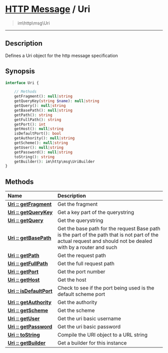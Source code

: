 # [HTTP Message](http.md) / Uri
 > im\http\msg\Uri
____

## Description
Defines a Uri object for the http message specification

## Synopsis
```php
interface Uri {

    // Methods
    getFragment(): null|string
    getQueryKey(string $name): null|string
    getQuery(): null|string
    getBasePath(): null|string
    getPath(): string
    getFullPath(): string
    getPort(): int
    getHost(): null|string
    isDefaultPort(): bool
    getAuthority(): null|string
    getScheme(): null|string
    getUser(): null|string
    getPassword(): null|string
    toString(): string
    getBuilder(): im\http\msg\UriBuilder
}
```

## Methods
| Name | Description |
| :--- | :---------- |
| [__Uri&nbsp;::&nbsp;getFragment__](http-Uri-getFragment.md) | Get the fragment |
| [__Uri&nbsp;::&nbsp;getQueryKey__](http-Uri-getQueryKey.md) | Get a key part of the querystring |
| [__Uri&nbsp;::&nbsp;getQuery__](http-Uri-getQuery.md) | Get the querystring |
| [__Uri&nbsp;::&nbsp;getBasePath__](http-Uri-getBasePath.md) | Get the base path for the request  Base path is the part of the path that is not part of the actual request and should not be dealed with by a router and such |
| [__Uri&nbsp;::&nbsp;getPath__](http-Uri-getPath.md) | Get the request path |
| [__Uri&nbsp;::&nbsp;getFullPath__](http-Uri-getFullPath.md) | Get the full request path |
| [__Uri&nbsp;::&nbsp;getPort__](http-Uri-getPort.md) | Get the port number |
| [__Uri&nbsp;::&nbsp;getHost__](http-Uri-getHost.md) | Get the host |
| [__Uri&nbsp;::&nbsp;isDefaultPort__](http-Uri-isDefaultPort.md) | Check to see if the port being used is the default scheme port |
| [__Uri&nbsp;::&nbsp;getAuthority__](http-Uri-getAuthority.md) | Get the authority |
| [__Uri&nbsp;::&nbsp;getScheme__](http-Uri-getScheme.md) | Get the scheme |
| [__Uri&nbsp;::&nbsp;getUser__](http-Uri-getUser.md) | Get the uri basic username |
| [__Uri&nbsp;::&nbsp;getPassword__](http-Uri-getPassword.md) | Get the uri basic password |
| [__Uri&nbsp;::&nbsp;toString__](http-Uri-toString.md) | Compile the URI object to a URL string |
| [__Uri&nbsp;::&nbsp;getBuilder__](http-Uri-getBuilder.md) | Get a builder for this instance |
